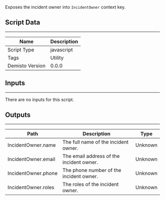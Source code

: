 Exposes the incident owner into `IncidentOwner` context key.

## Script Data
---

| **Name** | **Description** |
| --- | --- |
| Script Type | javascript |
| Tags | Utility |
| Demisto Version | 0.0.0 |

## Inputs
---
There are no inputs for this script.

## Outputs
---

| **Path** | **Description** | **Type** |
| --- | --- | --- |
| IncidentOwner.name | The full name of the incident owner. | Unknown |
| IncidentOwner.email | The email address of the incident owner. | Unknown |
| IncidentOwner.phone | The phone number of the incident owner. | Unknown |
| IncidentOwner.roles | The roles of the incident owner. | Unknown |
